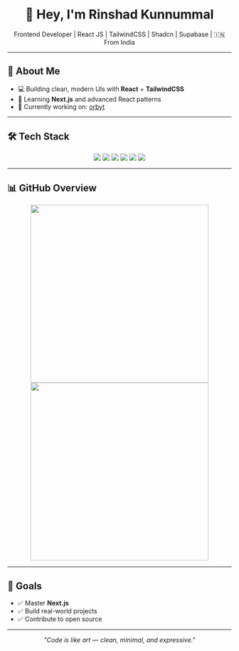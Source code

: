 <h1 align="center">👋 Hey, I'm Rinshad Kunnummal</h1>
<p align="center">Frontend Developer | React JS | TailwindCSS | Shadcn | Supabase | 🇮🇳 From India</p>

---

## 🚀 About Me
- 💻 Building clean, modern UIs with **React** + **TailwindCSS**
- 🌱 Learning **Next.js** and advanced React patterns
- 🔗 Currently working on: [orbyt](https://github.com/rinshadkl/orbyt-client)

---

## 🛠 Tech Stack
<p align="center">
  <img src="https://img.shields.io/badge/JavaScript-000000?style=flat&logo=javascript&logoColor=F7DF1E" />
  <img src="https://img.shields.io/badge/React-000000?style=flat&logo=react&logoColor=61DAFB" />
  <img src="https://img.shields.io/badge/TailwindCSS-000000?style=flat&logo=tailwind-css&logoColor=38B2AC" />
  <img src="https://img.shields.io/badge/Bootstrap-000000?style=flat&logo=bootstrap&logoColor=7952B3" />
  <img src="https://img.shields.io/badge/HTML5-000000?style=flat&logo=html5&logoColor=E34F26" />
  <img src="https://img.shields.io/badge/CSS3-000000?style=flat&logo=css3&logoColor=1572B6" />
</p>

---

## 📊 GitHub Overview
<p align="center">
  <img src="https://github-readme-stats.vercel.app/api?username=rinshadkl&show_icons=true&theme=transparent" width="400" />
  <img src="https://github-readme-streak-stats.herokuapp.com?user=rinshadkl&theme=transparent" width="400" />
</p>

------

## 🎯 Goals
- ✅ Master **Next.js**
- ✅ Build real-world projects
- ✅ Contribute to open source

---

<p align="center"><i>"Code is like art — clean, minimal, and expressive."</i></p>
